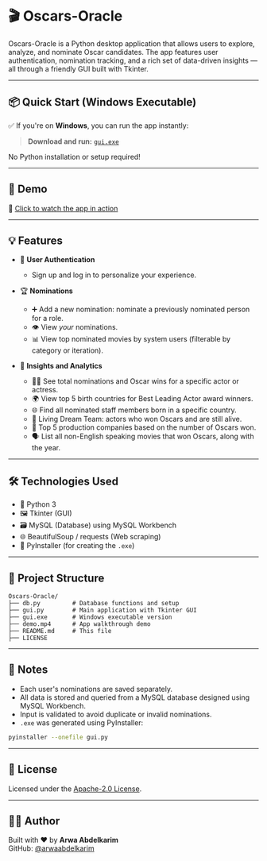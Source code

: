 # 🎬 Oscars-Oracle

Oscars-Oracle is a Python desktop application that allows users to explore, analyze, and nominate Oscar candidates. The app features user authentication, nomination tracking, and a rich set of data-driven insights — all through a friendly GUI built with Tkinter.

---

## 📦 Quick Start (Windows Executable)

✅ If you're on **Windows**, you can run the app instantly:

> **Download and run:** [`gui.exe`](./gui.exe)

No Python installation or setup required!

---

## 📸 Demo

🎥 [Click to watch the app in action](demo.mp4)

---

## 💡 Features

- 🔐 **User Authentication**
  - Sign up and log in to personalize your experience.

- 🏆 **Nominations**
  - ➕ Add a new nomination: nominate a previously nominated person for a role.
  - 👁 View *your* nominations.
  - 📊 View top nominated movies by system users (filterable by category or iteration).

- 🔎 **Insights and Analytics**
  - 🧑‍🎤 See total nominations and Oscar wins for a specific actor or actress.
  - 🌍 View top 5 birth countries for Best Leading Actor award winners.
  - 🌐 Find all nominated staff members born in a specific country.
  - 💭 Living Dream Team: actors who won Oscars and are still alive.
  - 🏢 Top 5 production companies based on the number of Oscars won.
  - 🗣 List all non-English speaking movies that won Oscars, along with the year.

---

## 🛠 Technologies Used

- 🐍 Python 3
- 🖼 Tkinter (GUI)
- 🗃 MySQL (Database) using MySQL Workbench
- 🌐 BeautifulSoup / requests (Web scraping)
- 🧰 PyInstaller (for creating the `.exe`)

---

## 📂 Project Structure

```
Oscars-Oracle/
├── db.py         # Database functions and setup
├── gui.py        # Main application with Tkinter GUI
├── gui.exe       # Windows executable version
├── demo.mp4      # App walkthrough demo
├── README.md     # This file
├── LICENSE
```

---

## 📌 Notes

- Each user's nominations are saved separately.
- All data is stored and queried from a MySQL database designed using MySQL Workbench.
- Input is validated to avoid duplicate or invalid nominations.
- `.exe` was generated using PyInstaller:
  
```bash
pyinstaller --onefile gui.py
```

---

## 📄 License

Licensed under the [Apache-2.0 License](LICENSE).

---

## 👩‍💻 Author

Built with ❤️ by **Arwa Abdelkarim**  
GitHub: [@arwaabdelkarim](https://github.com/arwaabdelkarim)
